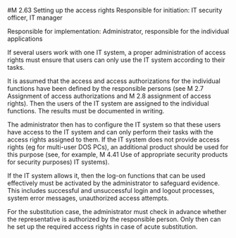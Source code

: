 #M 2.63 Setting up the access rights
Responsible for initiation: IT security officer, IT manager

Responsible for implementation: Administrator, responsible for the individual applications

If several users work with one IT system, a proper administration of access rights must ensure that users can only use the IT system according to their tasks.

It is assumed that the access and access authorizations for the individual functions have been defined by the responsible persons (see M 2.7 Assignment of access authorizations and M 2.8 assignment of access rights). Then the users of the IT system are assigned to the individual functions. The results must be documented in writing.

The administrator then has to configure the IT system so that these users have access to the IT system and can only perform their tasks with the access rights assigned to them. If the IT system does not provide access rights (eg for multi-user DOS PCs), an additional product should be used for this purpose (see, for example, M 4.41 Use of appropriate security products for security purposes) IT systems).

If the IT system allows it, then the log-on functions that can be used effectively must be activated by the administrator to safeguard evidence. This includes successful and unsuccessful login and logout processes, system error messages, unauthorized access attempts.

For the substitution case, the administrator must check in advance whether the representative is authorized by the responsible person. Only then can he set up the required access rights in case of acute substitution.



